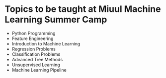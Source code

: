# Topics to be taught at Miuul Machine Learning Summer Camp

- Python Programming
- Feature Engineering
- Introduction to Machine Learning
- Regression Problems
- Classification Problems
- Advanced Tree Methods
- Unsupervised Learning
- Machine Learning Pipeline
